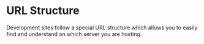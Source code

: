 # URL Structure

Development sites follow a special URL structure which allows you to easily find and understand on which server you are hosting.